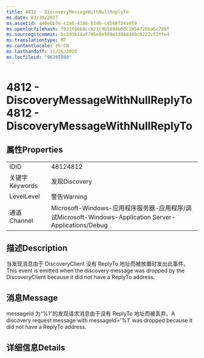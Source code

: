 ```yaml
---
title: 4812 - DiscoveryMessageWithNullReplyTo
ms.date: 03/30/2017
ms.assetid: a40e6b7e-c2a6-4186-b1d6-c9560f24a959
ms.openlocfilehash: f933f8668ccb21c9b509db6dc2b56726ba6c78bf
ms.sourcegitcommit: bc293b14af795e0e999e3304dd40c0222cf2ffe4
ms.translationtype: MT
ms.contentlocale: zh-CN
ms.lasthandoff: 11/26/2020
ms.locfileid: "96285988"
---
```

# <a name="4812---discoverymessagewithnullreplyto"></a><span data-ttu-id="9f444-102">4812 - DiscoveryMessageWithNullReplyTo</span><span class="sxs-lookup"><span data-stu-id="9f444-102">4812 - DiscoveryMessageWithNullReplyTo</span></span>

## <a name="properties"></a><span data-ttu-id="9f444-103">属性</span><span class="sxs-lookup"><span data-stu-id="9f444-103">Properties</span></span>  
  
|||  
|-|-|  
|<span data-ttu-id="9f444-104">ID</span><span class="sxs-lookup"><span data-stu-id="9f444-104">ID</span></span>|<span data-ttu-id="9f444-105">4812</span><span class="sxs-lookup"><span data-stu-id="9f444-105">4812</span></span>|  
|<span data-ttu-id="9f444-106">关键字</span><span class="sxs-lookup"><span data-stu-id="9f444-106">Keywords</span></span>|<span data-ttu-id="9f444-107">发现</span><span class="sxs-lookup"><span data-stu-id="9f444-107">Discovery</span></span>|  
|<span data-ttu-id="9f444-108">Level</span><span class="sxs-lookup"><span data-stu-id="9f444-108">Level</span></span>|<span data-ttu-id="9f444-109">警告</span><span class="sxs-lookup"><span data-stu-id="9f444-109">Warning</span></span>|  
|<span data-ttu-id="9f444-110">通道</span><span class="sxs-lookup"><span data-stu-id="9f444-110">Channel</span></span>|<span data-ttu-id="9f444-111">Microsoft-Windows-应用程序服务器-应用程序/调试</span><span class="sxs-lookup"><span data-stu-id="9f444-111">Microsoft-Windows-Application Server-Applications/Debug</span></span>|  
  
## <a name="description"></a><span data-ttu-id="9f444-112">描述</span><span class="sxs-lookup"><span data-stu-id="9f444-112">Description</span></span>  

 <span data-ttu-id="9f444-113">当发现消息由于 DiscoveryClient 没有 ReplyTo 地址而被放置时发出此事件。</span><span class="sxs-lookup"><span data-stu-id="9f444-113">This event is emitted when the discovery message was dropped by the DiscoveryClient because it did not have a ReplyTo address.</span></span>  
  
## <a name="message"></a><span data-ttu-id="9f444-114">消息</span><span class="sxs-lookup"><span data-stu-id="9f444-114">Message</span></span>  

 <span data-ttu-id="9f444-115">messageId 为“%1”的发现请求消息由于没有 ReplyTo 地址而被丢弃。</span><span class="sxs-lookup"><span data-stu-id="9f444-115">A discovery request message with messageId='%1' was dropped because it did not have a ReplyTo address.</span></span>  
  
## <a name="details"></a><span data-ttu-id="9f444-116">详细信息</span><span class="sxs-lookup"><span data-stu-id="9f444-116">Details</span></span>
